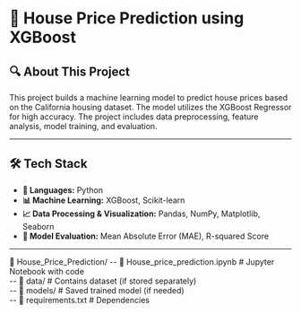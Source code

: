 # 🏡 House Price Prediction using XGBoost

## 🔍 About This Project
This project builds a machine learning model to predict house prices based on the California housing dataset. The model utilizes the XGBoost Regressor for high accuracy. The project includes data preprocessing, feature analysis, model training, and evaluation.

---

## 🛠 Tech Stack
- **📌 Languages:** Python
- **📊 Machine Learning:** XGBoost, Scikit-learn
- **📈 Data Processing & Visualization:** Pandas, NumPy, Matplotlib, Seaborn
- **🔧 Model Evaluation:** Mean Absolute Error (MAE), R-squared Score

---

📂 House_Price_Prediction/
-- 📜 House_price_prediction.ipynb  # Jupyter Notebook with code  
-- 📂 data/                          # Contains dataset (if stored separately)  
-- 📂 models/                        # Saved trained model (if needed)  
-- 📜 requirements.txt                # Dependencies  
